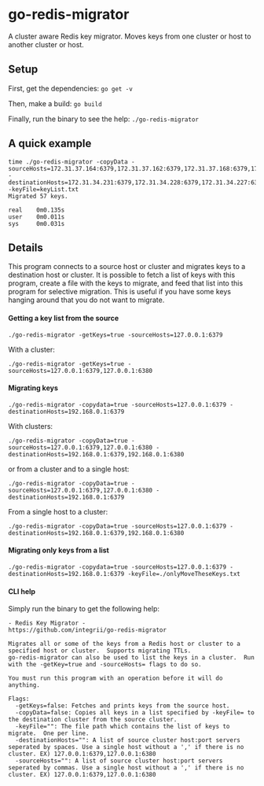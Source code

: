# go-redis-migrator
A cluster aware Redis key migrator.  Moves keys from one cluster or host to another cluster or host.

## Setup
First, get the dependencies: `go get -v`

Then, make a build: `go build`

Finally, run the binary to see the help: `./go-redis-migrator`

## A quick example

```
time ./go-redis-migrator -copyData -sourceHosts=172.31.37.164:6379,172.31.37.162:6379,172.31.37.168:6379,172.31.37.170:6379,172.31.37.169:6379 -destinationHosts=172.31.34.231:6379,172.31.34.228:6379,172.31.34.227:6379,172.31.34.230:6379,172.31.34.229:6379,172.31.34.226:6379 -keyFile=keyList.txt 
Migrated 57 keys.

real	0m0.135s
user	0m0.011s
sys		0m0.031s
```

## Details
This program connects to a source host or cluster and migrates keys to a destination host or cluster.  It is possible to fetch a list of keys with this program, create a file with the keys to migrate, and feed that list into this program for selective migration.  This is useful if you have some keys hanging around that you do not want to migrate.

#### Getting a key list from the source
`./go-redis-migrator -getKeys=true -sourceHosts=127.0.0.1:6379`

With a cluster:

`./go-redis-migrator -getKeys=true -sourceHosts=127.0.0.1:6379,127.0.0.1:6380`

#### Migrating keys 
`./go-redis-migrator -copydata=true -sourceHosts=127.0.0.1:6379 -destinationHosts=192.168.0.1:6379`

With clusters:

`./go-redis-migrator -copyData=true -sourceHosts=127.0.0.1:6379,127.0.0.1:6380 -destinationHosts=192.168.0.1:6379,192.168.0.1:6380`

or from a cluster and to a single host:

`./go-redis-migrator -copyData=true -sourceHosts=127.0.0.1:6379,127.0.0.1:6380 -destinationHosts=192.168.0.1:6379`

From a single host to a cluster:

`./go-redis-migrator -copyData=true -sourceHosts=127.0.0.1:6379 -destinationHosts=192.168.0.1:6379,192.168.0.1:6380`

#### Migrating only keys from a list
`./go-redis-migrator -copydata=true -sourceHosts=127.0.0.1:6379 -destinationHosts=192.168.0.1:6379 -keyFile=./onlyMoveTheseKeys.txt`


#### CLI help
Simply run the binary to get the following help:
```
- Redis Key Migrator - 
https://github.com/integrii/go-redis-migrator

Migrates all or some of the keys from a Redis host or cluster to a specified host or cluster.  Supports migrating TTLs.
go-redis-migrator can also be used to list the keys in a cluster.  Run with the -getKey=true and -sourceHosts= flags to do so.

You must run this program with an operation before it will do anything.

Flags:
  -getKeys=false: Fetches and prints keys from the source host.
  -copyData=false: Copies all keys in a list specified by -keyFile= to the destination cluster from the source cluster.
  -keyFile="": The file path which contains the list of keys to migrate.  One per line.
  -destinationHosts="": A list of source cluster host:port servers seperated by spaces. Use a single host without a ',' if there is no cluster. EX) 127.0.0.1:6379,127.0.0.1:6380
  -sourceHosts="": A list of source cluster host:port servers seperated by commas. Use a single host without a ',' if there is no cluster. EX) 127.0.0.1:6379,127.0.0.1:6380
```
